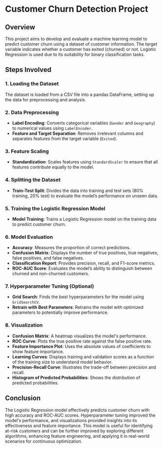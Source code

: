 # Customer Churn Detection Project

## Overview

This project aims to develop and evaluate a machine learning model to predict customer churn using a dataset of customer information. The target variable indicates whether a customer has exited (churned) or not. Logistic Regression is used due to its suitability for binary classification tasks.

## Steps Involved

### 1. **Loading the Dataset**

The dataset is loaded from a CSV file into a pandas DataFrame, setting up the data for preprocessing and analysis.

### 2. **Data Preprocessing**

- **Label Encoding**: Converts categorical variables (`Gender` and `Geography`) to numerical values using `LabelEncoder`.
- **Feature and Target Separation**: Removes irrelevant columns and separates features from the target variable (`Exited`).

### 3. **Feature Scaling**

- **Standardization**: Scales features using `StandardScaler` to ensure that all features contribute equally to the model.

### 4. **Splitting the Dataset**

- **Train-Test Split**: Divides the data into training and test sets (80% training, 20% test) to evaluate the model’s performance on unseen data.

### 5. **Training the Logistic Regression Model**

- **Model Training**: Trains a Logistic Regression model on the training data to predict customer churn.

### 6. **Model Evaluation**

- **Accuracy**: Measures the proportion of correct predictions.
- **Confusion Matrix**: Displays the number of true positives, true negatives, false positives, and false negatives.
- **Classification Report**: Provides precision, recall, and F1-score metrics.
- **ROC-AUC Score**: Evaluates the model’s ability to distinguish between churned and non-churned customers.

### 7. **Hyperparameter Tuning (Optional)**

- **Grid Search**: Finds the best hyperparameters for the model using `GridSearchCV`.
- **Retrain with Best Parameters**: Retrains the model with optimized parameters to potentially improve performance.

### 8. **Visualization**

- **Confusion Matrix**: A heatmap visualizes the model's performance.
- **ROC Curve**: Plots the true positive rate against the false positive rate.
- **Feature Importance Plot**: Uses the absolute values of coefficients to show feature importance.
- **Learning Curves**: Displays training and validation scores as a function of the training size to understand model behavior.
- **Precision-Recall Curve**: Illustrates the trade-off between precision and recall.
- **Histogram of Predicted Probabilities**: Shows the distribution of predicted probabilities.

## Conclusion

The Logistic Regression model effectively predicts customer churn with high accuracy and ROC-AUC scores. Hyperparameter tuning improved the model's performance, and visualizations provided insights into its effectiveness and feature importance. This model is useful for identifying at-risk customers and can be further improved by exploring different algorithms, enhancing feature engineering, and applying it in real-world scenarios for continuous optimization.
